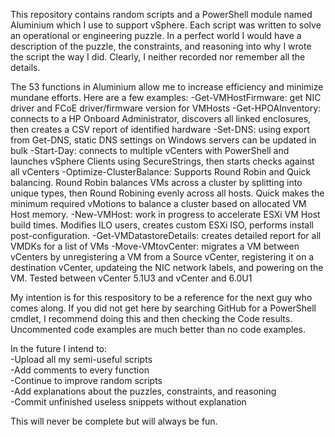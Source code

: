 This repository contains random scripts and a PowerShell module named Aluminium which I use to support vSphere. Each script was written to solve an operational or engineering puzzle. In a perfect world I would have a description of the puzzle, the constraints, and reasoning into why I wrote the script the way I did. Clearly, I neither recorded nor remember all the details.

The 53 functions in Aluminium allow me to increase efficiency and minimize mundane efforts. Here are a few examples:
-Get-VMHostFirmware: get NIC driver and FCoE driver/firmware version for VMHosts
-Get-HPOAInventory: connects to a HP Onboard Administrator, discovers all linked enclosures, then creates a CSV report of identified hardware
-Set-DNS: using export from Get-DNS, static DNS settings on Windows servers can be updated in bulk
-Start-Day: connects to multiple vCenters with PowerShell and launches vSphere Clients using SecureStrings, then starts checks against all vCenters
-Optimize-ClusterBalance: Supports Round Robin and Quick balancing. Round Robin balances VMs across a cluster by splitting into unique types, then Round 
 Robining evenly across all hosts. Quick makes the minimum required vMotions to balance a cluster based on allocated VM Host memory.
-New-VMHost: work in progress to accelerate ESXi VM Host build times. Modifies ILO users, creates custom ESXi ISO, performs install post-configuration.
-Get-VMDatastoreDetails: creates detailed report for all VMDKs for a list of VMs
-Move-VMtovCenter: migrates a VM between vCenters by unregistering a VM from a Source vCenter, registering it on a destination vCenter, updateing the NIC network labels, and powering on the VM. Tested between vCenter 5.1U3 and vCenter and 6.0U1

My intention is for this respository to be a reference for the next guy who comes along. If you did not get here by searching GitHub for a PowerShell cmdlet, I recommend doing this and then checking the Code results. Uncommented code examples are much better than no code examples.

In the future I intend to:  
-Upload all my semi-useful scripts  
-Add comments to every function  
-Continue to improve random scripts  
-Add explanations about the puzzles, constraints, and reasoning  
-Commit unfinished useless snippets without explanation  

This will never be complete but will always be fun.